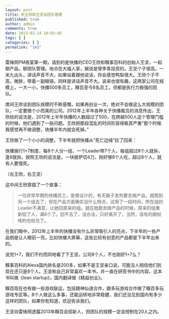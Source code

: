 ```yaml
---
layout: post
title: 听王欣和王坚谈团队管理
published: true
author: admin
comments: true
date: 2013-03-14 10:03:40
tags: [ ]
categories: [ ]
permalink: "143"
---
```

雷锋网PM夜宴第一期，请到的是快播的CEO王欣和糗事百科的创始人王坚，一起聊产品，聊团队管理。地点在大福人家，据说是曾李青投资的。王坚个子很高，一米九出头，讲话声音不大，如果站着跟他说话，你会感觉鸭梨很大。王欣个子不高，微胖，带着一副眼镜，同样是讲话声音不大。说来也很有趣，这两家公司在规模上，一大一小，快播500多员工，糗百至今8名员工，但都是执行力极强的团队。

席间王欣谈到团队规模时不断感慨，如果再创业一次，绝对不会做这么大规模的团队，一定要做个小而美的公司。2012年上半年各种关于快播裁员的消息传出，王欣给的说法是，2012年上半年快播的人数超过了500，在跨越500人这个管理门槛的时候，他们遇到了一些问题。王欣把那段混乱的时间形容得极其严重“那个时候我感觉再不做调整，快播半年内就会死掉。”

王欣做了一个小小的调整，下半年就把快播从“死亡边缘”拉了回来：

快播施行1+7制度，每8个人分一组，一个Leader带7个人，每组超过8个人就拆，逢8就拆。按照王欣的说法是，一块披萨切4刀，刚好够8个人吃，超过8个人，就有人要饿死。




  （左王欣，右王坚）


这中间王欣穿插了一个故事：

> 一位非常早期的快播员工，是做设计的，有天脑子发热要去做产品，就跑到另一个组去了，但在产品方面确实没什么特点，试用了一段时间，所在组的Leader不满意，让她回原来的组。就在她跑去做产品的时候，原来的组重新招了人，满8个了。回不去了，没办法，只好离开了，当然，该有的期权啥的也给兑了。

在我们眼中，2012年上半年的快播没有什么非常吸引人的亮点，下半年的一些产品倒是让人眼前一亮，比如快播大屏幕，这些比较有创意的产品都是下半年出来的。

说完1+7，我们不约而同地看了下王坚，公司8个人，不也刚好1+7么？

糗事百科的Alexa国内排名是200多，如果不是王坚亲口说，可能没人相信他们到现在还只是8个人。王坚称自己非常喜欢一本书，并一直在研究书中的内容，这本书叫做《lean startup》，国内翻译做《精益创业》。

糗百现在也有做一些游戏联运，包括跟神仙道合作，跟多玩游戏合作做了糗百多玩游戏专区等。8个人做这么多事，还能运转地非常稳健，我们还没见到国内有多少这样的团队，如果你有知道，欢迎告诉我们。

王坚向雷锋网透露2013年糗百会招新人，但团队的规模一定会控制在20人之内。